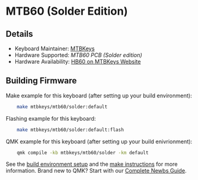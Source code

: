 # MTB60 (Solder Edition)

## Details

* Keyboard Maintainer: [MTBKeys](https://mtbkeys.com/)
* Hardware Supported: *MTB60 PCB (Solder edition)*
* Hardware Availability: [HB60 on MTBKeys Website](https://mtbkeys.com/)

## Building Firmware

Make example for this keyboard (after setting up your build environment):

```sh
    make mtbkeys/mtb60/solder:default
```

Flashing example for this keyboard:

```sh
    make mtbkeys/mtb60/solder:default:flash
```

QMK example for this keyboard (after setting up your build enivrionment):

```sh
    qmk compile -kb mtbkeys/mtb60/solder -km default
```

See the [build environment setup](https://docs.qmk.fm/#/getting_started_build_tools) and the [make instructions](https://docs.qmk.fm/#/getting_started_make_guide) for more information. Brand new to QMK? Start with our [Complete Newbs Guide](https://docs.qmk.fm/#/newbs).

